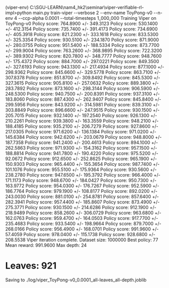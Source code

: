 (viper-env) C:\SGU-LEARN\nam4_hk2\seminar\viper-verifiable-rl-impl>python main.py train-viper --verbose 2 --env-name ToyPong-v0 --n-env 4 --ccp-alpha 0.0001 --total-timesteps 1_000_000
Training Viper on ToyPong-v0
Policy score: 764.8900 +/- 349.3123
Policy score: 530.1400 +/- 412.3154
Policy score: 735.7400 +/- 391.4173
Policy score: 734.6900 +/- 405.3918
Policy score: 821.2300 +/- 333.1618
Policy score: 833.5300 +/- 325.3354
Policy score: 930.5100 +/- 234.1870
Policy score: 871.9000 +/- 280.0755
Policy score: 951.5400 +/- 188.5334
Policy score: 873.7700 +/- 299.9004
Policy score: 763.2600 +/- 368.9895
Policy score: 722.3200 +/- 389.9302
Policy score: 820.7800 +/- 348.7777
Policy score: 948.7600 +/- 175.4372
Policy score: 884.7000 +/- 297.0221
Policy score: 849.3500 +/- 327.6193
Policy score: 943.1300 +/- 217.4934
Policy score: 877.1000 +/- 298.9362
Policy score: 845.6600 +/- 329.5778
Policy score: 863.7100 +/- 307.8378
Policy score: 851.8700 +/- 309.8492
Policy score: 845.5300 +/- 327.3615
Policy score: 905.8100 +/- 257.0632
Policy score: 889.3800 +/- 283.7892
Policy score: 873.1600 +/- 298.3144
Policy score: 906.5900 +/- 248.5300
Policy score: 940.7500 +/- 200.8391
Policy score: 937.3100 +/- 183.8060
Policy score: 887.4300 +/- 262.9407
Policy score: 845.8400 +/- 299.5956
Policy score: 843.9200 +/- 314.5981
Policy score: 839.3100 +/- 303.8849
Policy score: 896.6600 +/- 247.9515
Policy score: 930.1500 +/- 205.7015
Policy score: 932.1400 +/- 197.2540
Policy score: 926.1300 +/- 210.2261
Policy score: 939.3800 +/- 163.3559
Policy score: 948.2100 +/- 188.4185
Policy score: 935.2100 +/- 206.7279
Policy score: 927.8600 +/- 217.0305
Policy score: 971.6200 +/- 136.1384
Policy score: 971.0200 +/- 145.6384
Policy score: 942.6200 +/- 203.0679
Policy score: 948.8000 +/- 187.7358
Policy score: 941.2400 +/- 200.4613
Policy score: 894.1000 +/- 262.5863
Policy score: 971.9300 +/- 154.3162
Policy score: 957.1500 +/- 188.8814
Policy score: 941.7800 +/- 190.4220
Policy score: 975.5200 +/- 92.0672
Policy score: 912.6500 +/- 252.8625
Policy score: 965.1900 +/- 150.9303
Policy score: 965.4400 +/- 155.3654
Policy score: 987.7400 +/- 101.1076
Policy score: 955.5100 +/- 175.9364
Policy score: 930.5600 +/- 238.2780
Policy score: 947.6500 +/- 195.3792
Policy score: 966.4000 +/- 171.1173
Policy score: 948.6700 +/- 184.0427
Policy score: 950.7300 +/- 163.9772
Policy score: 954.0300 +/- 176.7267
Policy score: 952.5900 +/- 186.7764
Policy score: 979.1900 +/- 108.8177
Policy score: 892.0200 +/- 243.0030
Policy score: 881.0100 +/- 254.8781
Policy score: 857.6400 +/- 282.3941
Policy score: 957.4400 +/- 185.8607
Policy score: 873.4900 +/- 275.3771
Policy score: 930.1500 +/- 214.6286
Policy score: 912.1900 +/- 218.9489
Policy score: 858.2600 +/- 306.0729
Policy score: 963.6800 +/- 162.0763
Policy score: 959.4700 +/- 164.0503
Policy score: 917.7700 +/- 235.4683
Policy score: 933.5400 +/- 198.9664
Policy score: 879.7000 +/- 268.0166
Policy score: 956.4900 +/- 168.0701
Policy score: 991.9600 +/- 57.4059
Policy score: 978.0400 +/- 115.1738
Policy score: 928.6800 +/- 208.5538
Viper iteration complete. Dataset size: 1000000
Best policy:    77
Mean reward:    991.9600
Max depth:      24
# Leaves:       921
Saving to       ./log/viper_ToyPong-v0_0.0001_all-leaves_all-depth.joblib